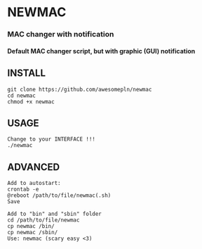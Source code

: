# NEWMAC
### MAC changer with notification 
#### Default MAC changer script, but with graphic (GUI) notification
## INSTALL 
~~~
git clone https://github.com/awesomepln/newmac
cd newmac
chmod +x newmac 
~~~
## USAGE
~~~
Change to your INTERFACE !!!
./newmac 
~~~
## ADVANCED 
~~~
Add to autostart:
crontab -e 
@reboot /path/to/file/newmac(.sh)
Save 

Add to "bin" and "sbin" folder 
cd /path/to/file/newmac
cp newmac /bin/
cp newmac /sbin/
Use: newmac (scary easy <3)
~~~
